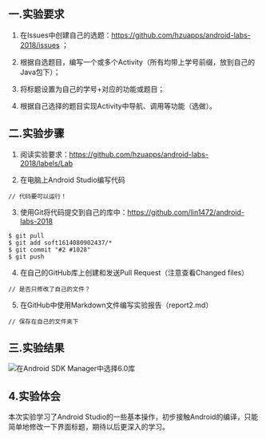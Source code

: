 ## 一.实验要求
1. 在Issues中创建自己的选题：https://github.com/hzuapps/android-labs-2018/issues ； 
 
2. 根据自选题目，编写一个或多个Activity（所有均带上学号前缀，放到自己的Java包下）； 
 
3. 将标题设置为自己的学号+对应的功能或题目； 
 
4. 根据自己选择的题目实现Activity中导航、调用等功能（选做）。 
 
## 二.实验步骤 

1. 阅读实验要求：https://github.com/hzuapps/android-labs-2018/labels/Lab   

2. 在电脑上Android Studio编写代码  

```   
// 代码要可以运行！
```   

3. 使用Git将代码提交到自己的库中：https://github.com/lin1472/android-labs-2018   
```  
$ git pull
$ git add soft1614080902437/*
$ git commit "#2 #1028"
$ git push
```  

4. 在自己的GitHub库上创建和发送Pull Request（注意查看Changed files）  
```  
// 是否只修改了自己的文件？
```  

5. 在GitHub中使用Markdown文件编写实验报告（report2.md）  
```  
// 保存在自己的文件夹下
```  
## 三.实验结果
![在Android SDK Manager中选择6.0库](https://github.com/lin1472/android-labs-2018/blob/master/soft1614080902437/实验二截图.png)

## 4.实验体会
 
本次实验学习了Android Studio的一些基本操作，初步接触Android的编译，只能简单地修改一下界面标题，期待以后更深入的学习。
